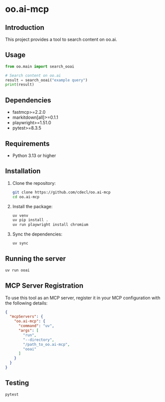 # oo.ai-mcp

## Introduction

This project provides a tool to search content on oo.ai.

## Usage

```python
from oo.main import search_ooai

# Search content on oo.ai
result = search_ooai("example query")
print(result)
```

## Dependencies

- fastmcp>=2.2.0
- markitdown[all]>=0.1.1
- playwright>=1.51.0
- pytest>=8.3.5

## Requirements

- Python 3.13 or higher

## Installation

1. Clone the repository:

   ```bash
   git clone https://github.com/cdecl/oo.ai-mcp
   cd oo.ai-mcp
   ```

2. Install the package:

   ```bash
   uv venv
   uv pip install .
   uv run playwright install chromium
   ```

3. Sync the dependencies:

   ```bash
   uv sync
   ```

## Running the server

```bash
uv run ooai
```

## MCP Server Registration

To use this tool as an MCP server, register it in your MCP configuration with the following details:

```json
{
  "mcpServers": {
    "oo.ai-mcp": {
      "command": "uv",
      "args": [
        "run",
        "--directory",
        "/path_to_oo.ai-mcp",
        "ooai"
      ]
    }
  }
}
```

## Testing

```bash
pytest
```
